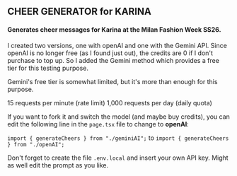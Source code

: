 ## CHEER GENERATOR for KARINA
#### Generates cheer messages for Karina at the Milan Fashion Week SS26.


I created two versions, one with openAI and one with the Gemini API.
Since openAI is no longer free (as I found just out), the credits are 0 if I don't purchase to top up. So I added the Gemini method which provides a free tier for this testing purpose.

Gemini's free tier is somewhat limited, but it's more than enough for this purpose.

15 requests per minute (rate limit)
1,000 requests per day (daily quota)


If you want to fork it and switch the model (and maybe buy credits), you can edit the following line in the `page.tsx` file to change to **openAI**:

`import { generateCheers } from "./geminiAI";`
to
`import { generateCheers } from "./openAI";`

Don't forget to create the file `.env.local` and insert your own API key. 
Might as well edit the prompt as you like.
